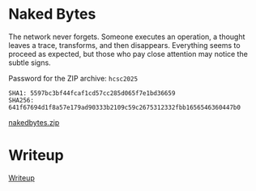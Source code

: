 # Naked Bytes

The network never forgets. Someone executes an operation, a thought leaves a trace, transforms, and then disappears. Everything seems to proceed as expected, but those who pay close attention may notice the subtle signs.

Password for the ZIP archive: `hcsc2025`

```
SHA1: 5597bc3bf44fcaf1cd57cc285d065f7e1bd36659
SHA256: 641f67694d1f8a57e179ad90333b2109c59c2675312332fbb1656546360447b0
```

[nakedbytes.zip](files/nakedbytes.zip)

# Writeup

[Writeup](WRITEUP.md)
